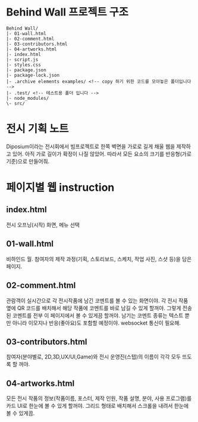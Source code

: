 ﻿# Behind Wall 프로젝트 구조

```
Behind Wall/
|- 01-wall.html
|- 02-comment.html
|- 03-contributors.html
|- 04-artworks.html
|- index.html
|- script.js
|- styles.css
|- package.json
|- package-lock.json
|- .archive elements examples/ <!-- copy 하기 위한 코드를 모아놓은 폴더입니다 -->
|- .test/ <!-- 테스트용 폴더 입니다 -->
|- node_modules/
\- src/
```

# 전시 기획 노트

Diposium이라는 전시회에서 빔프로젝트로 한쪽 벽면을 가로로 길게 채울 웹을 제작하고 있어. 아직 가로 길이가 확정이 나질 않았어. 따라서 모든 요소의 크기를 반응형(가로기준)으로 만들어줘.

# 페이지별 웹 instruction

## index.html
전시 오프닝(시작) 화면, 메뉴 선택

## 01-wall.html
비하인드 월. 참여자의 제작 과정(기획, 스토리보드, 스케치, 작업 사진, 스샷 등)을 담은 페이지.

## 02-comment.html
관람객이 실시간으로 각 전시작품에 남긴 코멘트를 볼 수 있는 화면이야. 각 전시 작품 옆에 QR 코드를 배치해서 해당 작품에 코멘트를 바로 남길 수 있게 할꺼야. 그렇게 전송된 코멘트를 전부 이 페이지에서 볼 수 있게끔 할꺼야. 남기는 코멘트 종류는 텍스트 뿐만 아니라 이모지나 반응(좋아요)도 포함할 예정이야. 
websocket 통신이 필요해.

## 03-contributors.html
참여자(분야별로, 2D,3D,UX/UI,Game)와 전시 운영진(스텝)의 이름이 각각 모두 뜨도록 할 꺼야.

## 04-artworks.html
모든 전시 작품의 정보(작품이름, 포스터, 제작 인원, 작품 설명, 분야, 사용 프로그램)를 카드 UI로 한눈에 볼 수 있게 할꺼야. 그리드 형태로 배치해서 스크롤을 내려서 한눈에 볼 수 있게끔.